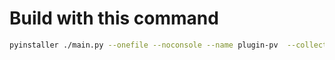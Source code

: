 # Build with this command
```bash
pyinstaller ./main.py --onefile --noconsole --name plugin-pv  --collect-data escpos
``` 